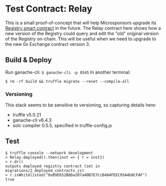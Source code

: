# Test Contract: Relay

This is a small proof-of-concept that will help Microsponsors upgrade its [Registry smart contract](https://github.com/microsponsors/registry-contract) in the future. The Relay contract here shows how a new version of the Registry could query and edit the "old" original version of the Registry on-chain. This will be useful when we need to upgrade to the new  0x Exchange contract version 3.


## Build & Deploy
Run ganache-cli: `$ ganache-cli -p 8545`
In another terminal:
```
$ rm -rf build && truffle migrate --reset --compile-all
```

### Versioning
This stack seems to be sensitive to versioning, so capturing details here:

* truffle v5.0.21
* ganache-cli v6.4.3
* solc compiler 0.5.5, specified in truffle-config.js


## Test
```
$ truffle console --network development
> Relay.deployed().then(inst => { r = inst})
> r.dr()
outputs deployed registry contract (set in migrations/2_deployed_contracts.js)
> r.isWhitelisted("0xB9E652B8Da207a40B7E7CcB404FEEC95A4b8CFAF")
true
```
